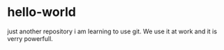 # hello-world
just another repository
i am learning to use git. We use it at work and it is verry powerfull. 
